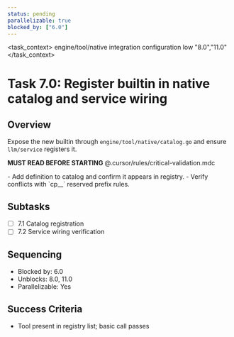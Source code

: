 ```yaml
---
status: pending
parallelizable: true
blocked_by: ["6.0"]
---
```


<task_context>
<domain>engine/tool/native</domain>
<type>integration</type>
<scope>configuration</scope>
<complexity>low</complexity>
<dependencies></dependencies>
<unblocks>"8.0","11.0"</unblocks>
</task_context>

# Task 7.0: Register builtin in native catalog and service wiring

## Overview

Expose the new builtin through `engine/tool/native/catalog.go` and ensure `llm/service` registers it.

<import>**MUST READ BEFORE STARTING** @.cursor/rules/critical-validation.mdc</import>

<requirements>
- Add definition to catalog and confirm it appears in registry.
- Verify conflicts with `cp__` reserved prefix rules.
</requirements>

## Subtasks

- [ ] 7.1 Catalog registration
- [ ] 7.2 Service wiring verification

## Sequencing

- Blocked by: 6.0
- Unblocks: 8.0, 11.0
- Parallelizable: Yes

## Success Criteria

- Tool present in registry list; basic call passes
